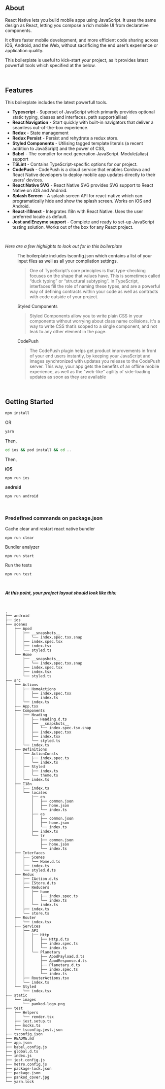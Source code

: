 ## About

React Native lets you build mobile apps using JavaScript. It uses the same design as React, letting you compose a rich mobile UI from declarative components.

It offers faster mobile development, and more efficient code sharing across iOS, Android, and the Web, without sacrificing the end user’s experience or application quality.

This boilerplate is useful to kick-start your project, as it provides latest powerfull tools which specified at the below.

<br/>

## Features


This boilerplate includes the latest powerfull tools.


* **Typescript** - Superset of JavaScript which primarily provides optional static typing, classes and interfaces. path support(allias)
* **React Navigation** - Start quickly with built-in navigators that deliver a seamless out-of-the-box experience.
* **Redux** - State management
* **Redux Persist** - Persist and rehydrate a redux store.
* **Styled Components** - Utilising tagged template literals (a recent addition to JavaScript) and the power of CSS, 
* **Babel** -  The compiler for next generation JavaScript. Module(alias) support 
* **TSLint** - Contains TypeScript-specific options for our project.
* **CodePush** - CodePush is a cloud service that enables Cordova and React Native developers to deploy mobile app updates directly to their users' devices.
* **React Native SVG** - React Native SVG provides SVG support to React Native on iOS and Android.
* **Splash Screen** - A splash screen API for react-native which can programatically hide and show the splash screen. Works on iOS and Android.
* **React-i18next** - Integrates I18n with React Native. Uses the user preferred locale as default. 
* **Jest and Enzyme support** - Complete and ready to set-up JavaScript testing solution. Works out of the box for any React project.


<br/>

*Here are a few highlights to look out for in this boilerplate*

<dl>
  
  <dd>The boilerplate includes tsconfig.json which contains a list of your input files as well as all your compilation settings.<dd>

  >One of TypeScript’s core principles is that type-checking focuses on the shape that values have. This is sometimes called “duck typing” or “structural subtyping”. In TypeScript, interfaces fill the role of naming these types, and are a powerful way of defining contracts within your code as well as contracts with code outside of your project.

 
  <dd>Styled Components <dd>

  >Styled Components allow you to write plain CSS in your components without worrying about class name collisions. It's a way to write CSS that’s scoped to a single component, and not leak to any other element in the page.

  
  <dd>CodePush <dd>

  >The CodePush plugin helps get product improvements in front of your end users instantly, by keeping your JavaScript and images synchronized with updates you release to the CodePush server. This way, your app gets the benefits of an offline mobile experience, as well as the "web-like" agility of side-loading updates as soon as they are available

</dl>

<br/>

## Getting Started


```sh
npm install
```
OR

```sh
yarn
```

Then,

```sh
cd ios && pod install && cd ..
```

Then,

**iOS**
 ```
 npm run ios
 ```
 
**android**

 ```
 npm run android
 ```
 <br/>

 ### Predefined commands on package.json



Cache clear and restart react native bundler

 ```
 npm run clear
 ```

Bundler analyzer 

 ```
 npm run start
 ```

Run the tests

 ```
 npm run test
 ```

 <br/>

 ***At this point, your project layout should look like this:***
 
 <br/>

```
.
├── android
├── ios
├── scenes
│   ├── Apod
│   │   ├── __snapshots__
│   │   │   └── index.spec.tsx.snap
│   │   ├── index.spec.tsx
│   │   ├── index.tsx
│   │   └── styled.ts
│   └── Home
│       ├── __snapshots__
│       │   └── index.spec.tsx.snap
│       ├── index.spec.tsx
│       ├── index.tsx
│       └── styled.ts
├── src
│   ├── Actions
│   │   ├── HomeActions
│   │   │   ├── index.spec.tsx
│   │   │   └── index.ts
│   │   └── index.ts
│   ├── App.tsx
│   ├── Components
│   │   ├── Heading
│   │   │   ├── Heading.d.ts
│   │   │   ├── __snapshots__
│   │   │   │   └── index.spec.tsx.snap
│   │   │   ├── index.spec.tsx
│   │   │   ├── index.tsx
│   │   │   └── styled.ts
│   │   └── index.ts
│   ├── Definitions
│   │   ├── ActionConsts
│   │   │   ├── index.spec.ts
│   │   │   └── index.ts
│   │   ├── Styled
│   │   │   ├── index.ts
│   │   │   └── theme.ts
│   │   └── index.ts
│   ├── I18n
│   │   ├── index.ts
│   │   └── locales
│   │       ├── en
│   │       │   ├── common.json
│   │       │   ├── home.json
│   │       │   └── index.ts
│   │       ├── es
│   │       │   ├── common.json
│   │       │   ├── home.json
│   │       │   └── index.ts
│   │       ├── index.ts
│   │       └── tr
│   │           ├── common.json
│   │           ├── home.json
│   │           └── index.ts
│   ├── Interfaces
│   │   ├── Scenes
│   │   │   └── Home.d.ts
│   │   ├── index.ts
│   │   └── styled.d.ts
│   ├── Redux
│   │   ├── IAction.d.ts
│   │   ├── IStore.d.ts
│   │   ├── Reducers
│   │   │   ├── home
│   │   │   │   ├── index.spec.ts
│   │   │   │   └── index.ts
│   │   │   └── index.ts
│   │   ├── index.ts
│   │   └── store.ts
│   ├── Router
│   │   └── index.tsx
│   ├── Services
│   │   ├── API
│   │   │   ├── Http
│   │   │   │   ├── Http.d.ts
│   │   │   │   ├── index.spec.ts
│   │   │   │   └── index.ts
│   │   │   └── Planetary
│   │   │       ├── ApodPayload.d.ts
│   │   │       ├── ApodResponse.d.ts
│   │   │       ├── Planetary.d.ts
│   │   │       ├── index.spec.ts
│   │   │       └── index.ts
│   │   ├── RouterActions.tsx
│   │   └── index.ts
│   └── Styled
│       └── index.tsx
├── static
│   └── images
│       └── pankod-logo.png
├── test
│   ├── Helpers
│   │   └── render.tsx
│   ├── jest.setup.ts
│   ├── mocks.ts
│   └── tsconfig.jest.json
├── tsconfig.json
├── README.md
├── app.json
├── babel.config.js
├── global.d.ts
├── index.js
├── jest.config.js
├── metro.config.js
├── package-lock.json
├── package.json
├── pankod_cover.jpg
└── yarn.lock

```

